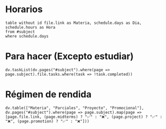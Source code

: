 # Horarios
~~~dataview
table without id file.link as Materia, schedule.days as Dia, schedule.hours as Hora
from #subject
where schedule.days
~~~

# Para hacer (Excepto estudiar)
~~~dataviewjs
dv.taskList(dv.pages("#subject").where(page => page.subject).file.tasks.where(task => !task.completed))
~~~

# Régimen de rendida
~~~dataviewjs
dv.table(["Materia", "Parciales", "Proyecto", "Promocional"], dv.pages("#subject").where(page => page.subject).map(page => [page.file.link, (page.midterms) ? "✅" : "❌", (page.project) ? "✅" : "❌", (page.promotion) ? "✅" : "❌"]))
~~~
